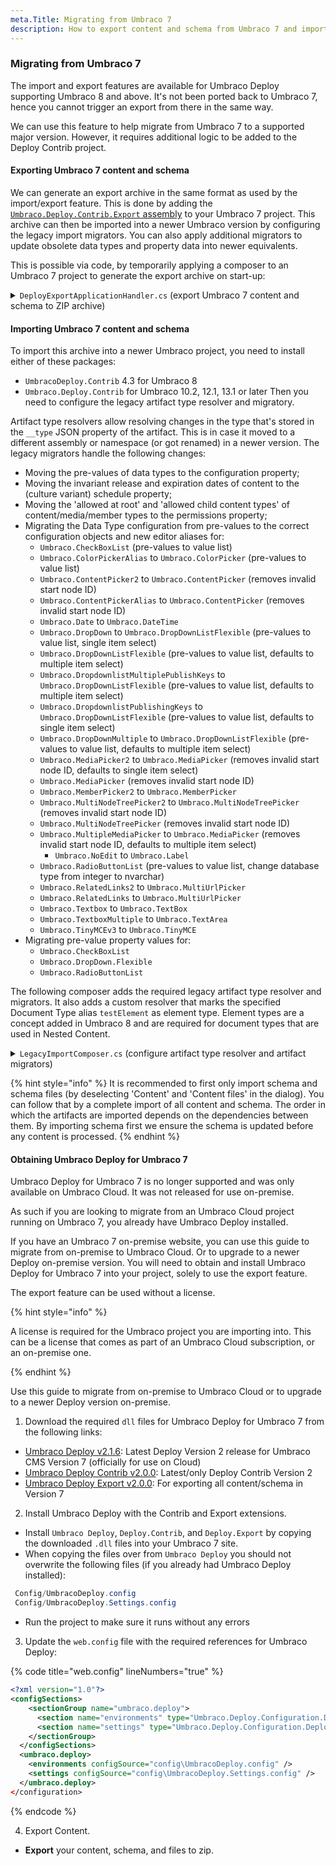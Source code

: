 ```yaml
---
meta.Title: Migrating from Umbraco 7
description: How to export content and schema from Umbraco 7 and import into a newer version
---
```


### Migrating from Umbraco 7

The import and export features are available for Umbraco Deploy supporting Umbraco 8 and above. It's not been ported back to Umbraco 7, hence you cannot trigger an export from there in the same way.

We can use this feature to help migrate from Umbraco 7 to a supported major version. However, it requires additional logic to be added to the Deploy Contrib project.

#### Exporting Umbraco 7 content and schema

We can generate an export archive in the same format as used by the import/export feature. This is done by adding the [`Umbraco.Deploy.Contrib.Export` assembly](https://github.com/umbraco/Umbraco.Deploy.Contrib/releases/tag/release-2.0.0-export) to your Umbraco 7 project. This archive can then be imported into a newer Umbraco version by configuring the legacy import migrators. You can also apply additional migrators to update obsolete data types and property data into newer equivalents.

This is possible via code, by temporarily applying a composer to an Umbraco 7 project to generate the export archive on start-up:


<details>
<summary><code>DeployExportApplicationHandler.cs</code> (export Umbraco 7 content and schema to ZIP archive)</summary>

```csharp
using System;
using System.Linq;
using System.Web.Hosting;
using Umbraco.Core;
using Umbraco.Deploy;
using UmbracoDeploy.Contrib.Export;

public class DeployExportApplicationHandler : ApplicationEventHandler
{
    protected override void ApplicationInitialized(UmbracoApplicationBase umbracoApplication, ApplicationContext applicationContext)
    {
        // Set a default value connector that doesn't use object type prefixes
        DefaultValueConnector.SetDefault();

        // Run export after Deploy has started
        DeployComponent.Started += (sender, e) => DeployStarted();
    }

    protected void DeployStarted()
    {
        var udis = new[]
        {
            // Export all content
            Constants.UdiEntityType.Document,
            Constants.UdiEntityType.DocumentBlueprint,
            Constants.UdiEntityType.Media,
            // Export all forms data
            Constants.UdiEntityType.FormsForm,
            Constants.UdiEntityType.FormsDataSource,
            Constants.UdiEntityType.FormsPreValue
        }.Select(Udi.Create);

        var dependencyEntityTypes = new[]
        {
            // Include all related schema
            Constants.UdiEntityType.DataType,
            Constants.UdiEntityType.DataTypeContainer,
            Constants.UdiEntityType.DocumentType,
            Constants.UdiEntityType.DocumentTypeContainer,
            Constants.UdiEntityType.MediaType,
            Constants.UdiEntityType.MediaTypeContainer,
            Constants.UdiEntityType.MemberType,
            Constants.UdiEntityType.MemberGroup,
            Constants.UdiEntityType.Macro,
            Constants.UdiEntityType.DictionaryItem,
            Constants.UdiEntityType.Template,
            Constants.UdiEntityType.Language,
            // Include all related files
            Constants.UdiEntityType.MediaFile,
            Constants.UdiEntityType.MacroScript,
            Constants.UdiEntityType.PartialView,
            Constants.UdiEntityType.PartialViewMacro,
            Constants.UdiEntityType.Script,
            Constants.UdiEntityType.Stylesheet,
            Constants.UdiEntityType.UserControl,
            Constants.UdiEntityType.TemplateFile,
            Constants.UdiEntityType.Xslt
        };

        // Create export
        var zipArchiveFilePath = HostingEnvironment.MapPath("~/data/" + "export-" + Guid.NewGuid() + ".zip");
        ArtifactExportService.ExportArtifacts(udis, Constants.DeploySelector.ThisAndDescendants, zipArchiveFilePath, dependencyEntityTypes);
    }
}
```

</details>

#### Importing Umbraco 7 content and schema

To import this archive into a newer Umbraco project, you need to install either of these packages:

- `UmbracoDeploy.Contrib` 4.3 for Umbraco 8
- `Umbraco.Deploy.Contrib` for Umbraco 10.2, 12.1, 13.1 or later
Then you need to configure the legacy artifact type resolver and migratory.

Artifact type resolvers allow resolving changes in the type that's stored in the `__type` JSON property of the artifact. This is in case it moved to a different assembly or namespace (or got renamed) in a newer version. The legacy migrators handle the following changes:

- Moving the pre-values of data types to the configuration property;
- Moving the invariant release and expiration dates of content to the (culture variant) schedule property;
- Moving the 'allowed at root' and 'allowed child content types' of content/media/member types to the permissions property;
- Migrating the Data Type configuration from pre-values to the correct configuration objects and new editor aliases for:
  - `Umbraco.CheckBoxList` (pre-values to value list)
  - `Umbraco.ColorPickerAlias` to `Umbraco.ColorPicker` (pre-values to value list)
  - `Umbraco.ContentPicker2` to `Umbraco.ContentPicker` (removes invalid start node ID)
  - `Umbraco.ContentPickerAlias` to `Umbraco.ContentPicker` (removes invalid start node ID)
  - `Umbraco.Date` to `Umbraco.DateTime`
  - `Umbraco.DropDown` to `Umbraco.DropDownListFlexible` (pre-values to value list, single item select)
  - `Umbraco.DropDownListFlexible` (pre-values to value list, defaults to multiple item select)
  - `Umbraco.DropdownlistMultiplePublishKeys` to `Umbraco.DropDownListFlexible` (pre-values to value list, defaults to multiple item select)
  - `Umbraco.DropdownlistPublishingKeys` to `Umbraco.DropDownListFlexible` (pre-values to value list, defaults to single item select)
  - `Umbraco.DropDownMultiple` to `Umbraco.DropDownListFlexible` (pre-values to value list, defaults to multiple item select)
  - `Umbraco.MediaPicker2` to `Umbraco.MediaPicker` (removes invalid start node ID, defaults to single item select)
  - `Umbraco.MediaPicker` (removes invalid start node ID)
  - `Umbraco.MemberPicker2` to `Umbraco.MemberPicker`
  - `Umbraco.MultiNodeTreePicker2` to `Umbraco.MultiNodeTreePicker` (removes invalid start node ID)
  - `Umbraco.MultiNodeTreePicker` (removes invalid start node ID)
  - `Umbraco.MultipleMediaPicker` to `Umbraco.MediaPicker` (removes invalid start node ID, defaults to multiple item select)
    - `Umbraco.NoEdit` to `Umbraco.Label`
  - `Umbraco.RadioButtonList` (pre-values to value list, change database type from integer to nvarchar)
  - `Umbraco.RelatedLinks2` to `Umbraco.MultiUrlPicker`
  - `Umbraco.RelatedLinks` to `Umbraco.MultiUrlPicker`
  - `Umbraco.Textbox` to `Umbraco.TextBox`
  - `Umbraco.TextboxMultiple` to `Umbraco.TextArea`
  - `Umbraco.TinyMCEv3` to `Umbraco.TinyMCE`
- Migrating pre-value property values for:
  - `Umbraco.CheckBoxList`
  - `Umbraco.DropDown.Flexible`
  - `Umbraco.RadioButtonList`

The following composer adds the required legacy artifact type resolver and migrators. It also adds a custom resolver that marks the specified Document Type alias `testElement` as element type. Element types are a concept added in Umbraco 8 and are required for document types that are used in Nested Content.

<details>
<summary><code>LegacyImportComposer.cs</code> (configure artifact type resolver and artifact migrators)</summary>

```csharp
using Umbraco.Cms.Core.Composing;
using Umbraco.Deploy.Contrib.Migrators.Legacy;

internal class LegacyImportComposer : IComposer
{
    public void Compose(IUmbracoBuilder builder)
    {
        builder.DeployArtifactTypeResolvers()
            .AddLegacyTypeResolver();

        builder.DeployArtifactMigrators()
            .AddLegacyMigrators()
            .Append<ElementTypeArtifactMigrator>();
    }

    private class ElementTypeArtifactMigrator : ElementTypeArtifactMigratorBase
    {
        public ElementTypeArtifactMigrator()
            : base("testElement")
        { }
    }
}
```

</details>

{% hint style="info" %}
It is recommended to first only import schema and schema files (by deselecting 'Content' and 'Content files' in the dialog). You can follow that by a complete import of all content and schema. The order in which the artifacts are imported depends on the dependencies between them. By importing schema first we ensure the schema is updated before any content is processed.
{% endhint %}

#### Obtaining Umbraco Deploy for Umbraco 7

Umbraco Deploy for Umbraco 7 is no longer supported and was only available on Umbraco Cloud. It was not released for use on-premise.

As such if you are looking to migrate from an Umbraco Cloud project running on Umbraco 7, you already have Umbraco Deploy installed.

If you have an Umbraco 7 on-premise website, you can use this guide to migrate from on-premise to Umbraco Cloud. Or to upgrade to a newer Deploy on-premise version. You will need to obtain and install Umbraco Deploy for Umbraco 7 into your project, solely to use the export feature.

The export feature can be used without a license.

{% hint style="info" %}

A license is required for the Umbraco project you are importing into. This can be a license that comes as part of an Umbraco Cloud subscription, or an on-premise one.

{% endhint %}

Use this guide to migrate from on-premise to Umbraco Cloud or to upgrade to a newer Deploy version on-premise.

1. Download the required `dll` files for Umbraco Deploy for Umbraco 7 from the following links:

- [Umbraco Deploy v2.1.6](https://umbraconightlies.blob.core.windows.net/umbraco-deploy-release/UmbracoDeploy.v2.1.6.zip): Latest Deploy Version 2 release for Umbraco CMS Version 7 (officially for use on Cloud)
- [Umbraco Deploy Contrib v2.0.0](https://umbraconightlies.blob.core.windows.net/umbraco-deploy-contrib-release/UmbracoDeploy.Contrib.2.0.0.zip): Latest/only Deploy Contrib Version 2
- [Umbraco Deploy Export v2.0.0](https://github.com/umbraco/Umbraco.Deploy.Contrib/releases/tag/release-2.0.0-export): For exporting all content/schema in Version 7

2. Install Umbraco Deploy with the Contrib and Export extensions.

- Install `Umbraco Deploy`, `Deploy.Contrib`, and `Deploy.Export` by copying the downloaded `.dll` files into your Umbraco 7 site.
- When copying the files over from `Umbraco Deploy` you should not overwrite the following files (if you already had Umbraco Deploy installed):

```csharp
 Config/UmbracoDeploy.config
 Config/UmbracoDeploy.Settings.config
```

- Run the project to make sure it runs without any errors

3. Update the `web.config` file with the required references for Umbraco Deploy:

{% code title="web.config" lineNumbers="true" %}

```xml
<?xml version="1.0"?>
<configSections>
    <sectionGroup name="umbraco.deploy">
      <section name="environments" type="Umbraco.Deploy.Configuration.DeployEnvironmentsSection, Umbraco.Deploy" requirePermission="false" />
      <section name="settings" type="Umbraco.Deploy.Configuration.DeploySettingsSection, Umbraco.Deploy" requirePermission="false" />
    </sectionGroup>
  </configSections>
  <umbraco.deploy>
    <environments configSource="config\UmbracoDeploy.config" />
    <settings configSource="config\UmbracoDeploy.Settings.config" />
  </umbraco.deploy>
</configuration>
```

{% endcode %}

4. Export Content.

- **Export** your content, schema, and files to zip.